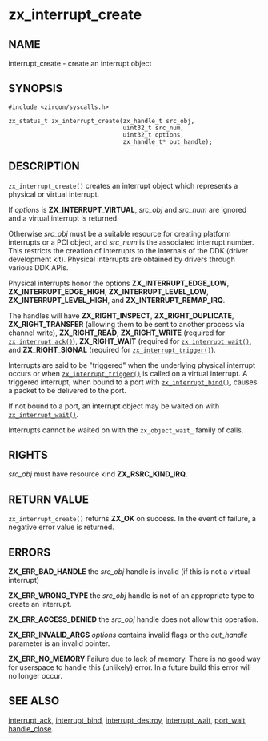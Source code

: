 # zx_interrupt_create

## NAME

<!-- Updated by update-docs-from-abigen, do not edit. -->

interrupt_create - create an interrupt object

## SYNOPSIS

<!-- Updated by update-docs-from-abigen, do not edit. -->

```
#include <zircon/syscalls.h>

zx_status_t zx_interrupt_create(zx_handle_t src_obj,
                                uint32_t src_num,
                                uint32_t options,
                                zx_handle_t* out_handle);
```

## DESCRIPTION

`zx_interrupt_create()` creates an interrupt object which represents a physical
or virtual interrupt.

If *options* is **ZX_INTERRUPT_VIRTUAL**, *src_obj* and *src_num* are ignored and
a virtual interrupt is returned.

Otherwise *src_obj* must be a suitable resource for creating platform interrupts
or a PCI object, and *src_num* is the associated interrupt number.  This restricts
the creation of interrupts to the internals of the DDK (driver development kit).
Physical interrupts are obtained by drivers through various DDK APIs.

Physical interrupts honor the options **ZX_INTERRUPT_EDGE_LOW**, **ZX_INTERRUPT_EDGE_HIGH**,
**ZX_INTERRUPT_LEVEL_LOW**, **ZX_INTERRUPT_LEVEL_HIGH**, and **ZX_INTERRUPT_REMAP_IRQ**.

The handles will have **ZX_RIGHT_INSPECT**, **ZX_RIGHT_DUPLICATE**, **ZX_RIGHT_TRANSFER**
(allowing them to be sent to another process via channel write), **ZX_RIGHT_READ**,
**ZX_RIGHT_WRITE** (required for [`zx_interrupt_ack()`]), **ZX_RIGHT_WAIT** (required for
[`zx_interrupt_wait()`], and **ZX_RIGHT_SIGNAL** (required for [`zx_interrupt_trigger()`]).

Interrupts are said to be "triggered" when the underlying physical interrupt occurs
or when [`zx_interrupt_trigger()`] is called on a virtual interrupt.  A triggered interrupt,
when bound to a port with [`zx_interrupt_bind()`], causes a packet to be delivered to the port.

If not bound to a port, an interrupt object may be waited on with [`zx_interrupt_wait()`].

Interrupts cannot be waited on with the `zx_object_wait_` family of calls.

## RIGHTS

<!-- Updated by update-docs-from-abigen, do not edit. -->

*src_obj* must have resource kind **ZX_RSRC_KIND_IRQ**.

## RETURN VALUE

`zx_interrupt_create()` returns **ZX_OK** on success. In the event
of failure, a negative error value is returned.

## ERRORS

**ZX_ERR_BAD_HANDLE** the *src_obj* handle is invalid (if this is not a virtual interrupt)

**ZX_ERR_WRONG_TYPE** the *src_obj* handle is not of an appropriate type to create an interrupt.

**ZX_ERR_ACCESS_DENIED** the *src_obj* handle does not allow this operation.

**ZX_ERR_INVALID_ARGS** *options* contains invalid flags or the *out_handle*
parameter is an invalid pointer.

**ZX_ERR_NO_MEMORY**  Failure due to lack of memory.
There is no good way for userspace to handle this (unlikely) error.
In a future build this error will no longer occur.

## SEE ALSO

[interrupt_ack](interrupt_ack.md),
[interrupt_bind](interrupt_bind.md),
[interrupt_destroy](interrupt_destroy.md),
[interrupt_wait](interrupt_wait.md),
[port_wait](port_wait.md),
[handle_close](handle_close.md).

<!-- References updated by update-docs-from-abigen, do not edit. -->

[`zx_interrupt_ack()`]: interrupt_ack.md
[`zx_interrupt_bind()`]: interrupt_bind.md
[`zx_interrupt_trigger()`]: interrupt_trigger.md
[`zx_interrupt_wait()`]: interrupt_wait.md
